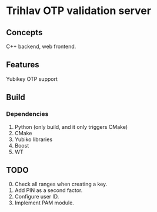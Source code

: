 # Trihlav OTP validation server

## Concepts
C++ backend, web frontend.

## Features
Yubikey OTP support

## Build
### Dependencies
1. Python (only build, and it only triggers CMake)
2. CMake
3. Yubiko libraries
4. Boost
5. WT

## TODO
0. Check all ranges when creating a key.
1. Add PIN as a second factor.
2. Configure user ID. 
3. Implement PAM module.